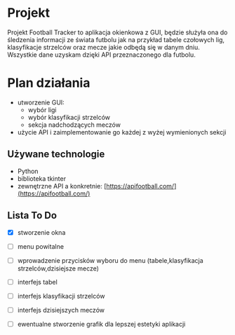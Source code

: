 # Projekt
Projekt Football Tracker to aplikacja okienkowa z GUI, będzie służyła ona do śledzenia informacji ze świata futbolu jak na przykład tabele czołowych lig, klasyfikacje strzelców oraz mecze jakie odbędą się w danym dniu. Wszystkie dane uzyskam dzięki API przeznaczonego dla futbolu.


# Plan działania

 - utworzenie GUI:
	 - wybór ligi
	 - wybór klasyfikacji strzelców
	 - sekcja nadchodzących meczów
 - użycie API i zaimplementowanie go każdej z wyżej wymienionych sekcji 

## Używane technologie

 - Python
 - biblioteka tkinter
 - zewnętrzne API a konkretnie: [https://apifootball.com/](https://apifootball.com/)

## Lista To Do 
 - [x] stworzenie okna
 - [ ] menu powitalne
 - [ ] wprowadzenie przycisków wyboru do menu (tabele,klasyfikacja strzelców,dzisiejsze mecze)
 - [ ] interfejs tabel
 - [ ] interfejs klasyfikacji strzelców
 - [ ] interfejs dzisiejszych meczów
 - [ ] ewentualne stworzenie grafik dla lepszej estetyki aplikacji
	


```
